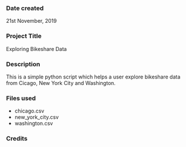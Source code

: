 ### Date created
21st November, 2019

### Project Title
Exploring Bikeshare Data

### Description
This is a simple python script which helps a user explore bikeshare data from Cicago, New York City and Washington.

### Files used
* chicago.csv
* new_york_city.csv
* washington.csv

### Credits

